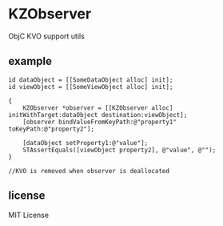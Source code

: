 KZObserver
==========

ObjC KVO support utils


example
----------

```objc
id dataObject = [[SomeDataObject alloc] init];
id viewObject = [[SomeViewObject alloc] init];

{
    KZObserver *observer = [[KZObserver alloc] initWithTarget:dataObject destination:viewObject];
    [observer bindValueFromKeyPath:@"property1" toKeyPath:@"property2"];
    
    [dataObject setProperty1:@"value"];
    STAssertEquals([viewObject property2], @"value", @"");
}

//KVO is removed when observer is deallocated
```

license
-----------

MIT License
